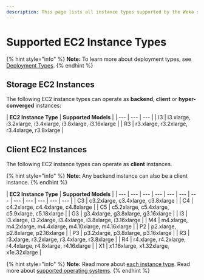 ```yaml
---
description: This page lists all instance types supported by the Weka system version.
---
```


# Supported EC2 Instance Types

{% hint style="info" %}
**Note:** To learn more about deployment types, see [Deployment Types](deployment-types.md).
{% endhint %}

## Storage EC2 Instances

The following EC2 instance types can operate as **backend**, **client** or **hyper-converged** instances:

| **EC2 Instance Type** | **Supported Models** |
| --- | --- | --- |
| I3 | i3.xlarge, i3.2xlarge, i3.4xlarge, i3.8xlarge, i3.16xlarge |
| R3 | r3.xlarge, r3.2xlarge, r3.4xlarge, r3.8xlarge |

## Client EC2 Instances

The following EC2 instance types can operate as **client** instances.

{% hint style="info" %}
**Note:** Any backend instance can also be a client instance.
{% endhint %}

| **EC2 Instance Type** | **Supported Models** |
| --- | --- | --- | --- | --- | --- | --- | --- | --- | --- | --- | --- |
| C3 | c3.2xlarge, c3.4xlarge, c3.8xlarge |
| C4 | c4.2xlarge, c4.4xlarge, c4.8xlarge |
| C5 | c5.2xlarge, c5.4xlarge, c5.9xlarge, c5.18xlarge |
| G3 | g3.4xlarge, g3.8xlarge, g3.16xlarge |
| I3 | i3.xlarge, i3.2xlarge, i3.4xlarge, i3.8xlarge, i3.16xlarge |
| M4 | m4.xlarge, m4.2xlarge, m4.4xlarge, m4.10xlarge, m4.16xlarge |
| P2 | p2.xlarge, p2.8xlarge, p2.16xlarge |
| P3 | p3.2xlarge, p3.8xlarge, p3.16xlarge |
| R3 | r3.xlarge, r3.2xlarge, r3.4xlarge, r3.8xlarge |
| R4 | r4.xlarge, r4.2xlarge, r4.4xlarge, r4.8xlarge, r4.16xlarge |
| X1 | x1.16xlarge, x1.32xlarge, x1e.32xlarge |

{% hint style="info" %}
**Note:** Read more about [each instance type](https://aws.amazon.com/ec2/instance-types/). Read more about [supported operating systems](../bare-metal/prerequisites-for-installation-of-weka-dedicated-hosts.md#operation-system).
{% endhint %}

